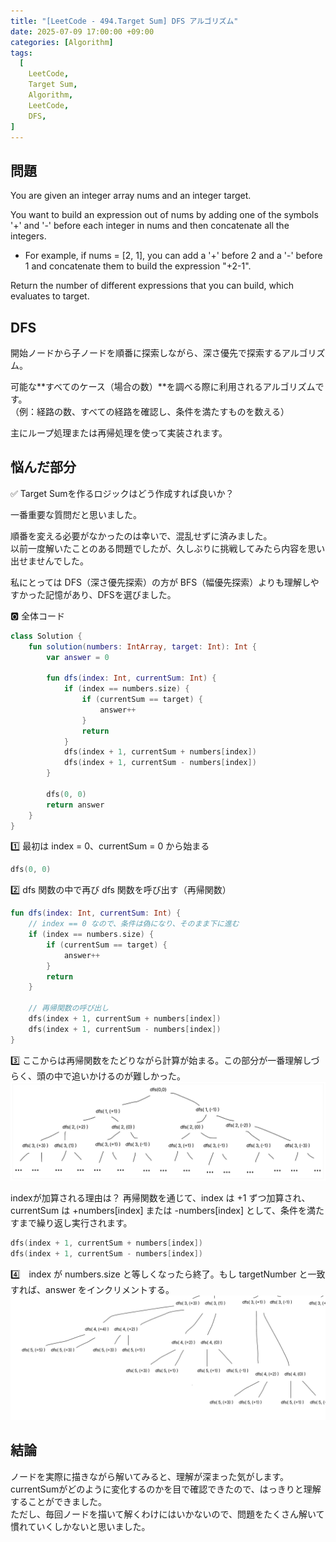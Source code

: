 ```yaml
---
title: "[LeetCode - 494.Target Sum] DFS アルゴリズム"
date: 2025-07-09 17:00:00 +09:00
categories: [Algorithm]
tags:
  [
    LeetCode,
    Target Sum,
    Algorithm,
    LeetCode,
    DFS,
]
---
```


## 問題
You are given an integer array nums and an integer target.

You want to build an expression out of nums by adding one of the symbols '+' and '-' before each integer in nums and then concatenate all the integers.
- For example, if nums = [2, 1], you can add a '+' before 2 and a '-' before 1 and concatenate them to build the expression "+2-1".

Return the number of different expressions that you can build, which evaluates to target.

## DFS
開始ノードから子ノードを順番に探索しながら、深さ優先で探索するアルゴリズム。

可能な**すべてのケース（場合の数）**を調べる際に利用されるアルゴリズムです。<br>
（例：経路の数、すべての経路を確認し、条件を満たすものを数える）

主にループ処理または再帰処理を使って実装されます。

## 悩んだ部分
✅ Target Sumを作るロジックはどう作成すれば良いか？

一番重要な質問だと思いました。<br>

順番を変える必要がなかったのは幸いで、混乱せずに済みました。<br>
以前一度解いたことのある問題でしたが、久しぶりに挑戦してみたら内容を思い出せませんでした。<br>

私にとっては DFS（深さ優先探索）の方が BFS（幅優先探索）よりも理解しやすかった記憶があり、DFSを選びました。

🅾️ 全体コード
```kotlin
class Solution {
    fun solution(numbers: IntArray, target: Int): Int {
        var answer = 0

        fun dfs(index: Int, currentSum: Int) {
            if (index == numbers.size) {
                if (currentSum == target) {
                    answer++
                }
                return
            }
            dfs(index + 1, currentSum + numbers[index])
            dfs(index + 1, currentSum - numbers[index])
        }

        dfs(0, 0)
        return answer
    }
}
```

1️⃣ 最初は index = 0、currentSum = 0 から始まる
```kotlin
dfs(0, 0)
```

2️⃣ dfs 関数の中で再び dfs 関数を呼び出す（再帰関数）
```kotlin
fun dfs(index: Int, currentSum: Int) {
    // index == 0 なので、条件は偽になり、そのまま下に進む
    if (index == numbers.size) {
        if (currentSum == target) {
            answer++
        }
        return
    }

    // 再帰関数の呼び出し
    dfs(index + 1, currentSum + numbers[index])
    dfs(index + 1, currentSum - numbers[index])
}
```

3️⃣ ここからは再帰関数をたどりながら計算が始まる。この部分が一番理解しづらく、頭の中で追いかけるのが難しかった。
![DFSの再帰イメージ](/assets/img/post/algorithm/dfs1.png)

indexが加算される理由は？
再帰関数を通じて、index は +1 ずつ加算され、currentSum は +numbers[index] または -numbers[index] として、条件を満たすまで繰り返し実行されます。
```kotlin
dfs(index + 1, currentSum + numbers[index])
dfs(index + 1, currentSum - numbers[index])
```
4️⃣　index が numbers.size と等しくなったら終了。もし targetNumber と一致すれば、answer をインクリメントする。
![DFSの再帰イメージ](/assets/img/post/algorithm/dfs2.png)

## 結論
ノードを実際に描きながら解いてみると、理解が深まった気がします。<br>
currentSumがどのように変化するのかを目で確認できたので、はっきりと理解することができました。<br>
ただし、毎回ノードを描いて解くわけにはいかないので、問題をたくさん解いて慣れていくしかないと思いました。<br>







